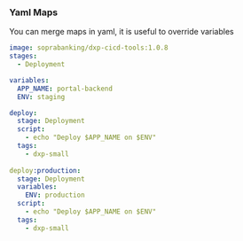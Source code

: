 ### Yaml Maps

You can merge maps in yaml, it is useful to override variables

```yaml
image: soprabanking/dxp-cicd-tools:1.0.8
stages:
  - Deployment

variables:
  APP_NAME: portal-backend
  ENV: staging

deploy:
  stage: Deployment
  script: 
    - echo "Deploy $APP_NAME on $ENV"
  tags:
    - dxp-small
    
deploy:production:
  stage: Deployment
  variables:
    ENV: production
  script: 
    - echo "Deploy $APP_NAME on $ENV"
  tags:
    - dxp-small
```

